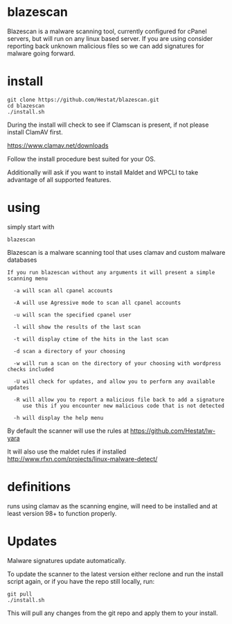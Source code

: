 # blazescan

Blazescan is a malware scanning tool, currently configured for cPanel servers, but will run on any linux based server. If you are using consider reporting back unknown malicious files so we can add signatures for malware going forward.

# install

	git clone https://github.com/Hestat/blazescan.git
	cd blazescan
	./install.sh
	
During the install will check to see if Clamscan is present, if not please install ClamAV first.

https://www.clamav.net/downloads

Follow the install procedure best suited for your OS.

Additionally will ask if you want to install Maldet and WPCLI to take advantage of all supported features.

# using

simply start with 

 ```blazescan```


Blazescan is a malware scanning tool that uses clamav and custom malware databases

	If you run blazescan without any arguments it will present a simple scanning menu

	  -a will scan all cpanel accounts

	  -A will use Agressive mode to scan all cpanel accounts

	  -u will scan the specified cpanel user

	  -l will show the results of the last scan

	  -t will display ctime of the hits in the last scan

	  -d scan a directory of your choosing

	  -w will run a scan on the directory of your choosing with wordpress checks included

	  -U will check for updates, and allow you to perform any available updates

	  -R will allow you to report a malicious file back to add a signature
	     use this if you encounter new malicious code that is not detected

	  -h will display the help menu
	

By default the scanner will use the rules at https://github.com/Hestat/lw-yara

It will also use the maldet rules if installed http://www.rfxn.com/projects/linux-malware-detect/



# definitions


runs using clamav as the scanning engine, will need to be installed and at least version 98+ to function properly.

# Updates

Malware signatures update automatically. 

To update the scanner to the latest version either reclone and run the install script again, or if you have the repo still locally, run:

	git pull
	./install.sh

This will pull any changes from the git repo and apply them to your install.
